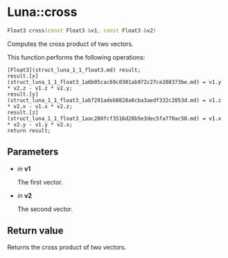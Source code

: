 # Luna::cross

```c++
Float3 cross(const Float3 &v1, const Float3 &v2)
```

Computes the cross product of two vectors. 

This function performs the following operations: 
```
[Float3](struct_luna_1_1_float3.md) result;
result.[x](struct_luna_1_1_float3_1a6b05cac69c0301ab972c27ce208373be.md) = v1.y * v2.z - v1.z * v2.y;
result.[y](struct_luna_1_1_float3_1ab7291adeb8828a0cba3aedf332c2053d.md) = v1.z * v2.x - v1.x * v2.z;
result.[z](struct_luna_1_1_float3_1aac280fcf3516d20b5e3dec5fa770ac50.md) = v1.x * v2.y - v1.y * v2.x;
return result;
```


## Parameters
* *in* **v1**

    The first vector. 

* *in* **v2**

    The second vector. 

## Return value
Returns the cross product of two vectors. 

